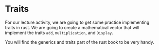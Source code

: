 # Traits

For our lecture activity, we are going to get some practice implementing traits
in rust. We are going to create a mathematical vector that will implement the
traits `add`, `multiplication`, and `Display`.

You will find the generics and traits part of the rust book to be very handy. 

